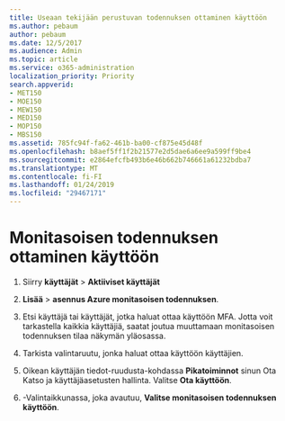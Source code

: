 ```yaml
---
title: Useaan tekijään perustuvan todennuksen ottaminen käyttöön
ms.author: pebaum
author: pebaum
ms.date: 12/5/2017
ms.audience: Admin
ms.topic: article
ms.service: o365-administration
localization_priority: Priority
search.appverid:
- MET150
- MOE150
- MEW150
- MED150
- MOP150
- MBS150
ms.assetid: 785fc94f-fa62-461b-ba00-cf875e45d48f
ms.openlocfilehash: b8aef5ff1f2b21577e2d5dae6a6ee9a599ff9be4
ms.sourcegitcommit: e2864efcfb493b6e46b662b746661a61232bdba7
ms.translationtype: MT
ms.contentlocale: fi-FI
ms.lasthandoff: 01/24/2019
ms.locfileid: "29467171"
---
```

# <a name="enable-multi-factor-authentication"></a>Monitasoisen todennuksen ottaminen käyttöön

1. Siirry **käyttäjät** \> **Aktiiviset käyttäjät**
    
2. **Lisää** \> **asennus Azure monitasoisen todennuksen**. 
    
3. Etsi käyttäjä tai käyttäjät, jotka haluat ottaa käyttöön MFA. Jotta voit tarkastella kaikkia käyttäjiä, saatat joutua muuttamaan monitasoisen todennuksen tilaa näkymän yläosassa.
    
4. Tarkista valintaruutu, jonka haluat ottaa käyttöön käyttäjien.
    
5.  Oikean käyttäjän tiedot-ruudusta-kohdassa **Pikatoiminnot** sinun Ota Katso ja käyttäjäasetusten hallinta. Valitse **Ota käyttöön**. 
    
6. -Valintaikkunassa, joka avautuu, **Valitse monitasoisen todennuksen käyttöön**. 
    

